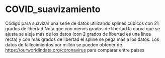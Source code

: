 # COVID_suavizamiento
Código para suavizar una serie de datos utilizando splines cúbicos con 21 grados de libertad
Nota que con menos grados de libertad la curva que se ajusta se aleja más de los datos (con 2 grados de libertad es una línea recta) y con más grados de libertad el spline se pega más a los datos.
Los datos de fallecimientos por millón se pueden obtener de https://ourworldindata.org/coronavirus para comparar entre países
